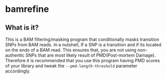 # bamrefine

## What is it?

This is a BAM filtering/masking program that conditionally masks
transition SNPs from BAM reads. In a nutshell, If a SNP is a
transition and if its located on the ends of a BAM read. This
ensures that, you are not using non-authentic SNPs that are
most likely result of PMD(Post-mortem Damage). Therefore it is
recommended that you use this program having PMD scores of your
library and tweak the ```--pmd-length-threshold``` parameter 
accordingly.
